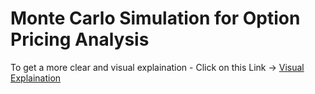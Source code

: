 # Monte Carlo Simulation for Option Pricing Analysis
To get a more clear and visual explaination - 
Click on this Link -> [Visual Explaination](https://monte-carlo-simulation-f-aenvp5y.gamma.site/)